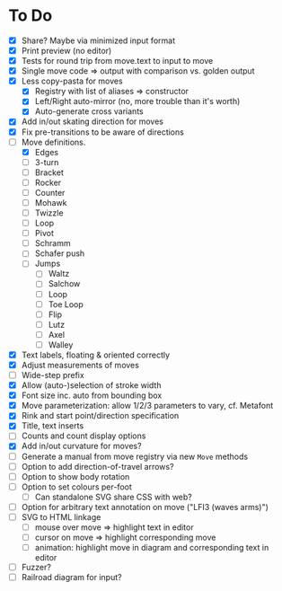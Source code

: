 # To Do

- [x] Share? Maybe via minimized input format
- [x] Print preview (no editor)
- [x] Tests for round trip from move.text to input to move
- [x] Single move code => output with comparison vs. golden output
- [x] Less copy-pasta for moves
    - [x] Registry with list of aliases => constructor
    - [x] Left/Right auto-mirror (no, more trouble than it's worth)
    - [x] Auto-generate cross variants
- [x] Add in/out skating direction for moves
- [x] Fix pre-transitions to be aware of directions
- [ ] Move definitions.
    - [x] Edges
    - [ ] 3-turn
    - [ ] Bracket
    - [ ] Rocker
    - [ ] Counter
    - [ ] Mohawk
    - [ ] Twizzle
    - [ ] Loop
    - [ ] Pivot
    - [ ] Schramm
    - [ ] Schafer push
    - [ ] Jumps
        - [ ] Waltz
        - [ ] Salchow
        - [ ] Loop
        - [ ] Toe Loop
        - [ ] Flip
        - [ ] Lutz
        - [ ] Axel
        - [ ] Walley
- [x] Text labels, floating & oriented correctly
- [x] Adjust measurements of moves
- [ ] Wide-step prefix
- [x] Allow (auto-)selection of stroke width
- [x] Font size inc. auto from bounding box
- [x] Move parameterization: allow 1/2/3 parameters to vary, cf. Metafont
- [x] Rink and start point/direction specification
- [x] Title, text inserts
- [ ] Counts and count display options
- [x] Add in/out curvature for moves?
- [ ] Generate a manual from move registry via new `Move` methods
- [ ] Option to add direction-of-travel arrows?
- [ ] Option to show body rotation
- [ ] Option to set colours per-foot
    - [ ] Can standalone SVG share CSS with web?
- [ ] Option for arbitrary text annotation on move ("LFI3 (waves arms)")
- [ ] SVG to HTML linkage
    - [ ] mouse over move => highlight text in editor
    - [ ] cursor on move => highlight corresponding move
    - [ ] animation: highlight move in diagram and corresponding text in editor
- [ ] Fuzzer?
- [ ] Railroad diagram for input?

